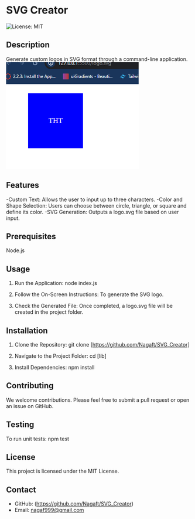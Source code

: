 # SVG Creator
![License: MIT](https://img.shields.io/badge/License-MIT-yellow.svg)

## Description

Generate custom logos in SVG format through a command-line application.
![run](/assets/ss.png)


## Features

-Custom Text: Allows the user to input up to three characters.
-Color and Shape Selection: Users can choose between circle, triangle, or square and define its color.
-SVG Generation: Outputs a logo.svg file based on user input.

## Prerequisites
Node.js

## Usage

1. Run the Application:
   node index.js

2. Follow the On-Screen Instructions: To generate the SVG logo.

3. Check the Generated File: Once completed, a logo.svg file will be created in the project folder.

## Installation

1. Clone the Repository:
   git clone [https://github.com/Nagaft/SVG_Creator]

2. Navigate to the Project Folder:
   cd [lib]

3. Install Dependencies:
npm install

## Contributing

We welcome contributions. Please feel free to submit a pull request or open an issue on GitHub.

## Testing

To run unit tests:
  npm test

## License

This project is licensed under the MIT License.

## Contact

- GitHub: (https://github.com/Nagaft/SVG_Creator)
- Email: nagaf999@gmail.com


